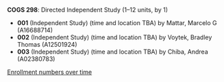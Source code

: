**COGS 298**: Directed Independent Study (1–12 units, by 1)

- **001** (Independent Study) (time and location TBA) by Mattar, Marcelo G (A16688714)
- **002** (Independent Study) (time and location TBA) by Voytek, Bradley Thomas (A12501924)
- **003** (Independent Study) (time and location TBA) by Chiba, Andrea (A02380783)

[Enrollment numbers over time](./COGS298.tsv)
